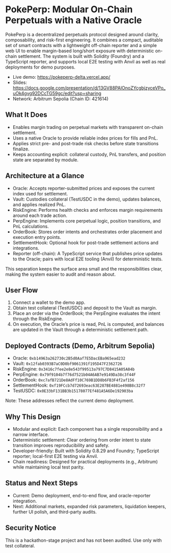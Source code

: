 # PokePerp: Modular On-Chain Perpetuals with a Native Oracle

PokePerp is a decentralized perpetuals protocol designed around clarity, composability, and risk-first engineering. It combines a compact, auditable set of smart contracts with a lightweight off-chain reporter and a simple web UI to enable margin-based long/short exposure with deterministic on-chain settlement. The system is built with Solidity (Foundry) and a TypeScript reporter, and supports local E2E testing with Anvil as well as real deployments for demo purposes.

- Live demo: https://pokeperp-delta.vercel.app/
- Slides: https://docs.google.com/presentation/d/13GV88PAlOnoZYcgbjzyceVPo_uOk4gvg92DCcTG59gc/edit?usp=sharing
- Network: Arbitrum Sepolia (Chain ID: 421614)

## What It Does
- Enables margin trading on perpetual markets with transparent on-chain settlement.
- Uses a native Oracle to provide reliable index prices for fills and PnL.
- Applies strict pre- and post-trade risk checks before state transitions finalize.
- Keeps accounting explicit: collateral custody, PnL transfers, and position state are separated by module.

## Architecture at a Glance
- Oracle: Accepts reporter-submitted prices and exposes the current index used for settlement.
- Vault: Custodies collateral (TestUSDC in the demo), updates balances, and applies realized PnL.
- RiskEngine: Performs health checks and enforces margin requirements around each trade action.
- PerpEngine: Implements core perpetual logic, position transitions, and PnL calculations.
- OrderBook: Stores order intents and orchestrates order placement and execution entry points.
- SettlementHook: Optional hook for post-trade settlement actions and integrations.
- Reporter (off-chain): A TypeScript service that publishes price updates to the Oracle; pairs with local E2E tooling (Anvil) for deterministic tests.

This separation keeps the surface area small and the responsibilities clear, making the system easier to audit and reason about.

## User Flow
1. Connect a wallet to the demo app.
2. Obtain test collateral (TestUSDC) and deposit to the Vault as margin.
3. Place an order via the OrderBook; the PerpEngine evaluates the intent through the RiskEngine.
4. On execution, the Oracle’s price is read, PnL is computed, and balances are updated in the Vault through a deterministic settlement path.

## Deployed Contracts (Demo, Arbitrum Sepolia)
- Oracle: `0xb14963a262730c2B5d0Aaf7E5DacEBa965ead232`
- Vault: `0x12fab0393B7aC0D0bf9061391f195D47F2362726`
- RiskEngine: `0x3416c7fee2e8e543f99513a797C7D8415A05A84b`
- PerpEngine: `0x79f9104b7f76d7521b04A6AB7e9149Da38c3f44F`
- OrderBook: `0xc7afB721De8AdFf10C769B1DD8b6FB3F4f2af156`
- SettlementHook: `0xf19FCcb7d72693eac63E287BE4881e498B8c32f7`
- TestUSDC: `0x0E33bF131BB3b15178077Ef481A5A6De192903ba`

Note: These addresses reflect the current demo deployment.

## Why This Design
- Modular and explicit: Each component has a single responsibility and a narrow interface.
- Deterministic settlement: Clear ordering from order intent to state transition improves reproducibility and safety.
- Developer-friendly: Built with Solidity 0.8.29 and Foundry; TypeScript reporter; local-first E2E testing via Anvil.
- Chain readiness: Designed for practical deployments (e.g., Arbitrum) while maintaining local test parity.

## Status and Next Steps
- Current: Demo deployment, end-to-end flow, and oracle-reporter integration.
- Next: Additional markets, expanded risk parameters, liquidation keepers, further UI polish, and third-party audits.

## Security Notice
This is a hackathon-stage project and has not been audited. Use only with test collateral.
